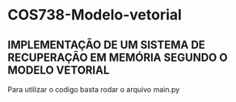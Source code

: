 
# COS738-Modelo-vetorial
## IMPLEMENTAÇÃO DE UM SISTEMA DE RECUPERAÇÃO EM MEMÓRIA SEGUNDO O MODELO VETORIAL

Para utilizar o codigo basta rodar o arquivo main.py
